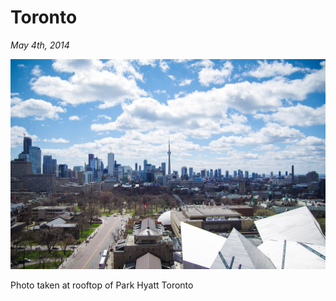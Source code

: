 # Toronto

_May 4th, 2014_

![](../../../static/images/swan/journeys/IMGP1466.jpg)

Photo taken at rooftop of Park Hyatt Toronto
